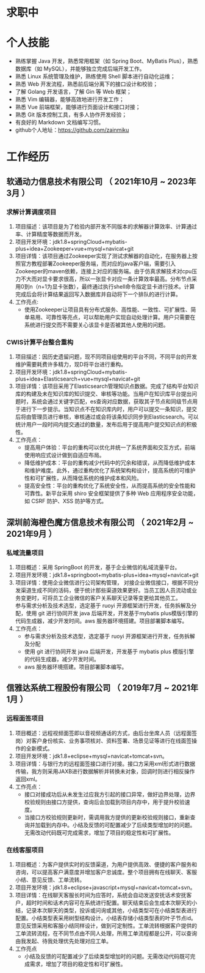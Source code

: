 # 求职中
# 个人技能
  - 熟练掌握 Java 开发，熟悉常用框架（如 Spring Boot、MyBatis Plus），熟悉数据库（如 MySQL），并能够独立完成后端开发工作。
  - 熟悉 Linux 系统管理及维护，熟练使用 Shell 脚本进行自动化运维；
  - 熟悉 Web 开发流程，熟悉前后端分离下的接口设计和校验；
  - 了解 Golang 开发语言，了解 Gin 等 Web 框架；
  - 熟悉 Vim 编辑器，能够高效地进行开发工作；
  - 熟悉 Vue 前端框架，能够进行页面设计和接口对接；
  - 熟悉 Git 版本控制工具，有多人协作开发经验；
  - 有良好的 Markdown 文档编写习惯。
  - github个人地址：https://github.com/zainmiku


# 工作经历
## 软通动力信息技术有限公司 （ 2021年10月 ~ 2023年3月 ）

### 求解计算调度项目 

1. 项目描述：该项目是为了检验内部开发不同版本的求解器计算效率、计算通过率、计算精度等数据而开发。  
2. 项目开发环境：jdk1.8+springCloud+mybatis-plus+idea+Zookeeper+vue+mysql+navicat+git
3. 项目详情：该项目通过Zookeeper实现了测试求解器的自动化，在服务器上按照官方教程部署Zookeeper服务端，而对应的java客户端，需要引入Zookeeper的maven依赖，连接上对应的服务端。由于仿真求解技术对cpu压力不大而对显卡要求很高，所以一张显卡对应一条计算效率最高。分布节点采用0到n（n+1为显卡张数），最终通过执行shell命令指定显卡进行技术。计算完成后会将计算结果返回写入数据库并自动将下一个排队的进行计算。
4. 工作亮点:
    - 使用Zookeeper让项目具有分布式服务、高性能、一致性、可扩展性、简单易用、可靠性等亮点，可以帮助用户实现自动处理计算。用户只需要在系统进行提交而不需要关心该显卡是否被其他人使用的问题。

### CWIS计算平台整合重构
1. 项目描述：因历史遗留问题，现不同项目组使用的平台不同，不同平台的开发维护需要耗费许多精力，现D将平台进行重构。
2. 项目开发环境：jdk1.8+springCloud+mybatis-plus+idea+Elasticsearch+vue+mysql+navicat+git
3. 项目详情：该项目采用了Elasticsearch管理知识点数据。完成了结构平台知识库的构建及未在知识库的知识提交、审核等功能。当用户在知识库平台提出问题时，系统会通过关键字匹配，es查询对应数据，获取其子节点和同级节点用于进行下一步提示。当知识点不在知识库内时，用户可以提交一条知识，提交后将由管理员进行审核，审核通过或会将该条知识同步到Elasticsearch。可以统计用户一段时间内提交通过的数量，发布后用于提高用户提交知识点的积极性。
4. 工作亮点：  
    - 提高用户体验：平台的重构可以优化并统一了系统界面和交互方式，前端使用响应式设计做到自适应布局。
    - 降低维护成本：平台的重构减少代码中的冗余和错误，从而降低维护成本和维护难度。此外，通过重构优化了系统架构和设计，提高系统的可维护性和可扩展性，从而降低系统的维护成本和风险。
    - 提高安全性：平台的重构优化了系统安全性，从而提高系统的安全性能和可靠性。新平台采用 shiro 安全框架提供了多种 Web 应用程序安全功能，如 CSRF 防护、XSS 防护等方式。


## 深圳前海橙色魔方信息技术有限公司 （ 2021年2月 ~ 2021年9月 ）

### 私域流量项目   
1. 项目概述：采用 SpringBoot 的开发，基于企业微信的私域流量平台。  
2. 项目开发环境：jdk1.8+springboot+mybatis-plus+idea+mysql+navicat+git  
3. 项目详情：使用企业微信进行公司架构管理， 对接企业微信接口，根据不同分发渠道生成不同的活码，便于统计那些渠道效果更好。当员工因人员流动或业务变更时，可将员工企业微信的客户关系聊天记录等变更给其他员工。  
参与需求分析及技术选型，选定基于 ruoyi  开源框架进行开发，任务拆解及分配，使用 git 进行协同开发 java 后端开发，开发基于mybatis plus模版引擎的代码生成器，减少开发时间。aws  服务器环境搭建。项目部署脚本编写。
4. 工作亮点：  
    - 参与需求分析及技术选型，选定基于 ruoyi 开源框架进行开发，任务拆解及分配
    - 使用 git 进行协同开发 java 后端开发，开发基于 mybatis plus 模版引擎的代码生成器，减少开发时间。
    - aws 服务器环境搭建。项目部署脚本编写。

 
## 信雅达系统工程股份有限公司 （ 2019年7月 ~ 2021年1月 ）

### 远程面签项目 
1. 项目概述：远程视频面签即以音视频通话的方式，由后台坐席人员（远程面签岗）对客户身份核实、业务事项核对、资料签署、场景见证等进行在线面签操作的全新模式。  
2. 项目开发环境：jdk1.8+eclipse+mysql+navicat+tomcat+svn。  
3. 项目详情：与银行方的远程面签接口进行对接。接口方采用xml形式进行数据传输，我方则采用JAXB进行数据解析并转换未对象，回调时则进行相反操作返回xml。
4. 工作亮点：  
    - 接口对接成功后从未发生过应我方引起的接口异常，做好边界处理，边界校验规则由接口方提供，查询后会加载到项目内存中，用于提升校验速度。
    - 当接口方校验规则更新时，需调用我方提供的更新校验规则接口，重新查询并加载到内存中。小结及反馈的可配置减少了后续类型增加时的问题。无需改动代码既可完成需求，增加了项目的稳定性和可扩展性。


### 在线客服项目
1. 项目概述：为客户提供实时的反馈渠道，为用户提供高效、便捷的客户服务和咨询，可以提高客户满意度并增加客户忠诚度。整个项目拥有在线聊天、客服小结、意见反馈、工单流转。  
2. 项目开发环境：jdk1.8+eclipse+javascript+mysql+navicat+tomcat+svn。  
3. 项目详情：在线聊天客服长时间为应答时，系统会自动发送安抚话术安抚客户，超时时间和话术内容可在系统进行配置。聊天结束后会生成本次聊天的小结，记录本次聊天的类型，投诉或问询或其他，小结类型可在小结类型表进行配置。小结类型表采用树型结构设计。小结表存储小结类型表的叶子节点id。意见反馈采用和客服小结同样设计，做到可定制性。工单流转根据客户提供的工单流转流程，在不同节点由不同人处理，所用工单流程都是公开，可以查询由我发起、待我处理优先处理对应工单。
4. 工作亮点
    - 小结及反馈的可配置减少了后续类型增加时的问题。无需改动代码既可完成需求，增加了项目的稳定性和可扩展性。


